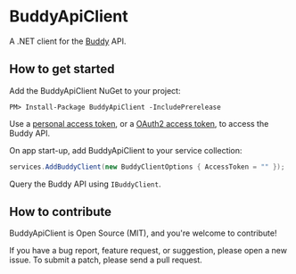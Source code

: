 # BuddyApiClient

A .NET client for the [Buddy](https://buddy.works/) API.

## How to get started

Add the BuddyApiClient NuGet to your project:

```
PM> Install-Package BuddyApiClient -IncludePrerelease
```

Use a [personal access token](https://buddy.works/docs/api/getting-started/oauth2/personal-access-token), or a [OAuth2 access token](https://buddy.works/docs/api/getting-started/oauth2/introduction), to access the Buddy API.

On app start-up, add BuddyApiClient to your service collection:

```csharp
services.AddBuddyClient(new BuddyClientOptions { AccessToken = "" });
```

Query the Buddy API using `IBuddyClient`.

## How to contribute

BuddyApiClient is Open Source (MIT), and you're welcome to contribute!

If you have a bug report, feature request, or suggestion, please open a new issue. To submit a patch, please send a pull request.